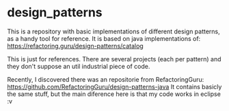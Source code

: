 # design_patterns
This is a repository with basic implementations of different design patterns, as a handy tool for reference. It is based on java implementations of: https://refactoring.guru/design-patterns/catalog 

This is just for references. There are several projects (each per pattern) and they don't suppose an util industrial piece of code.

Recently, I discovered there was an repositorie from RefactoringGuru: https://github.com/RefactoringGuru/design-patterns-java
It contains basicly the same stuff, but the main diference here is that my code works in eclipse :v
